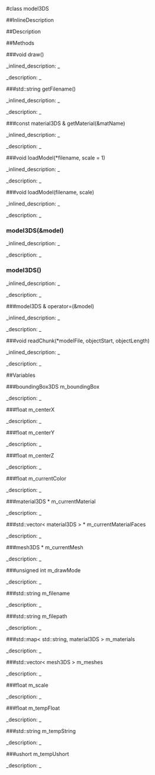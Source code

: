 #class model3DS


<!--
_visible: False_
_advanced: False_
_istemplated: False_
-->

##InlineDescription






##Description





##Methods



###void draw()

<!--
_syntax: draw()_
_name: draw_
_returns: void_
_returns_description: _
_parameters: _
_access: public_
_version_started: 0.8.0_
_version_deprecated: _
_summary: _
_constant: False_
_static: False_
_visible: True_
_advanced: False_
-->

_inlined_description: _








_description: _








<!----------------------------------------------------------------------------->

###std::string getFilename()

<!--
_syntax: getFilename()_
_name: getFilename_
_returns: std::string_
_returns_description: _
_parameters: _
_access: public_
_version_started: 0.8.0_
_version_deprecated: _
_summary: _
_constant: False_
_static: False_
_visible: True_
_advanced: False_
-->

_inlined_description: _








_description: _








<!----------------------------------------------------------------------------->

###const material3DS & getMaterial(&matName)

<!--
_syntax: getMaterial(&matName)_
_name: getMaterial_
_returns: const material3DS &_
_returns_description: _
_parameters: const std::string &matName_
_access: public_
_version_started: 0.8.0_
_version_deprecated: _
_summary: _
_constant: False_
_static: False_
_visible: True_
_advanced: False_
-->

_inlined_description: _








_description: _








<!----------------------------------------------------------------------------->

###void loadModel(*filename, scale = 1)

<!--
_syntax: loadModel(*filename, scale = 1)_
_name: loadModel_
_returns: void_
_returns_description: _
_parameters: const char *filename, float scale=1_
_access: public_
_version_started: 0.8.0_
_version_deprecated: _
_summary: _
_constant: False_
_static: False_
_visible: True_
_advanced: False_
-->

_inlined_description: _








_description: _








<!----------------------------------------------------------------------------->

###void loadModel(filename, scale)

<!--
_syntax: loadModel(filename, scale)_
_name: loadModel_
_returns: void_
_returns_description: _
_parameters: string filename, float scale_
_access: public_
_version_started: 0.8.0_
_version_deprecated: _
_summary: _
_constant: False_
_static: False_
_visible: True_
_advanced: False_
-->

_inlined_description: _








_description: _








<!----------------------------------------------------------------------------->

### model3DS(&model)

<!--
_syntax: model3DS(&model)_
_name: model3DS_
_returns: _
_returns_description: _
_parameters: const model3DS &model_
_access: private_
_version_started: 0.8.0_
_version_deprecated: _
_summary: _
_constant: False_
_static: False_
_visible: True_
_advanced: False_
-->

_inlined_description: _








_description: _








<!----------------------------------------------------------------------------->

### model3DS()

<!--
_syntax: model3DS()_
_name: model3DS_
_returns: _
_returns_description: _
_parameters: _
_access: public_
_version_started: 0.8.0_
_version_deprecated: _
_summary: _
_constant: False_
_static: False_
_visible: True_
_advanced: False_
-->

_inlined_description: _








_description: _








<!----------------------------------------------------------------------------->

###model3DS & operator=(&model)

<!--
_syntax: operator=(&model)_
_name: operator=_
_returns: model3DS &_
_returns_description: _
_parameters: const model3DS &model_
_access: private_
_version_started: 0.8.0_
_version_deprecated: _
_summary: _
_constant: False_
_static: False_
_visible: True_
_advanced: False_
-->

_inlined_description: _








_description: _








<!----------------------------------------------------------------------------->

###void readChunk(*modelFile, objectStart, objectLength)

<!--
_syntax: readChunk(*modelFile, objectStart, objectLength)_
_name: readChunk_
_returns: void_
_returns_description: _
_parameters: std::ifstream *modelFile, const int objectStart, const int objectLength_
_access: private_
_version_started: 0.8.0_
_version_deprecated: _
_summary: _
_constant: False_
_static: False_
_visible: True_
_advanced: False_
-->

_inlined_description: _








_description: _








<!----------------------------------------------------------------------------->

##Variables



###boundingBox3DS m_boundingBox

<!--
_name: m_boundingBox_
_type: boundingBox3DS_
_access: private_
_version_started: 0.8.0_
_version_deprecated: _
_summary: _
_visible: True_
_constant: True_
_advanced: False_
-->

_description: _








<!----------------------------------------------------------------------------->

###float  m_centerX

<!--
_name: m_centerX_
_type: float _
_access: private_
_version_started: 0.8.0_
_version_deprecated: _
_summary: _
_visible: True_
_constant: True_
_advanced: False_
-->

_description: _








<!----------------------------------------------------------------------------->

###float  m_centerY

<!--
_name: m_centerY_
_type: float _
_access: private_
_version_started: 0.8.0_
_version_deprecated: _
_summary: _
_visible: True_
_constant: True_
_advanced: False_
-->

_description: _








<!----------------------------------------------------------------------------->

###float  m_centerZ

<!--
_name: m_centerZ_
_type: float _
_access: private_
_version_started: 0.8.0_
_version_deprecated: _
_summary: _
_visible: True_
_constant: True_
_advanced: False_
-->

_description: _








<!----------------------------------------------------------------------------->

###float  m_currentColor

<!--
_name: m_currentColor_
_type: float _
_access: private_
_version_started: 0.8.0_
_version_deprecated: _
_summary: _
_visible: True_
_constant: True_
_advanced: False_
-->

_description: _








<!----------------------------------------------------------------------------->

###material3DS *  m_currentMaterial

<!--
_name: m_currentMaterial_
_type: material3DS * _
_access: private_
_version_started: 0.8.0_
_version_deprecated: _
_summary: _
_visible: True_
_constant: True_
_advanced: False_
-->

_description: _








<!----------------------------------------------------------------------------->

###std::vector<  material3DS > *  m_currentMaterialFaces

<!--
_name: m_currentMaterialFaces_
_type: std::vector<  material3DS > * _
_access: private_
_version_started: 0.8.0_
_version_deprecated: _
_summary: _
_visible: True_
_constant: True_
_advanced: False_
-->

_description: _








<!----------------------------------------------------------------------------->

###mesh3DS *  m_currentMesh

<!--
_name: m_currentMesh_
_type: mesh3DS * _
_access: private_
_version_started: 0.8.0_
_version_deprecated: _
_summary: _
_visible: True_
_constant: True_
_advanced: False_
-->

_description: _








<!----------------------------------------------------------------------------->

###unsigned int  m_drawMode

<!--
_name: m_drawMode_
_type: unsigned int _
_access: private_
_version_started: 0.8.0_
_version_deprecated: _
_summary: _
_visible: True_
_constant: True_
_advanced: False_
-->

_description: _








<!----------------------------------------------------------------------------->

###std::string  m_filename

<!--
_name: m_filename_
_type: std::string _
_access: private_
_version_started: 0.8.0_
_version_deprecated: _
_summary: _
_visible: True_
_constant: True_
_advanced: False_
-->

_description: _








<!----------------------------------------------------------------------------->

###std::string  m_filepath

<!--
_name: m_filepath_
_type: std::string _
_access: private_
_version_started: 0.8.0_
_version_deprecated: _
_summary: _
_visible: True_
_constant: True_
_advanced: False_
-->

_description: _








<!----------------------------------------------------------------------------->

###std::map< std::string,  material3DS >  m_materials

<!--
_name: m_materials_
_type: std::map< std::string,  material3DS > _
_access: private_
_version_started: 0.8.0_
_version_deprecated: _
_summary: _
_visible: True_
_constant: True_
_advanced: False_
-->

_description: _








<!----------------------------------------------------------------------------->

###std::vector<  mesh3DS >  m_meshes

<!--
_name: m_meshes_
_type: std::vector<  mesh3DS > _
_access: private_
_version_started: 0.8.0_
_version_deprecated: _
_summary: _
_visible: True_
_constant: True_
_advanced: False_
-->

_description: _








<!----------------------------------------------------------------------------->

###float  m_scale

<!--
_name: m_scale_
_type: float _
_access: private_
_version_started: 0.8.0_
_version_deprecated: _
_summary: _
_visible: True_
_constant: True_
_advanced: False_
-->

_description: _








<!----------------------------------------------------------------------------->

###float  m_tempFloat

<!--
_name: m_tempFloat_
_type: float _
_access: private_
_version_started: 0.8.0_
_version_deprecated: _
_summary: _
_visible: True_
_constant: True_
_advanced: False_
-->

_description: _








<!----------------------------------------------------------------------------->

###std::string  m_tempString

<!--
_name: m_tempString_
_type: std::string _
_access: private_
_version_started: 0.8.0_
_version_deprecated: _
_summary: _
_visible: True_
_constant: True_
_advanced: False_
-->

_description: _








<!----------------------------------------------------------------------------->

###ushort m_tempUshort

<!--
_name: m_tempUshort_
_type: ushort_
_access: private_
_version_started: 0.8.0_
_version_deprecated: _
_summary: _
_visible: True_
_constant: True_
_advanced: False_
-->

_description: _








<!----------------------------------------------------------------------------->

